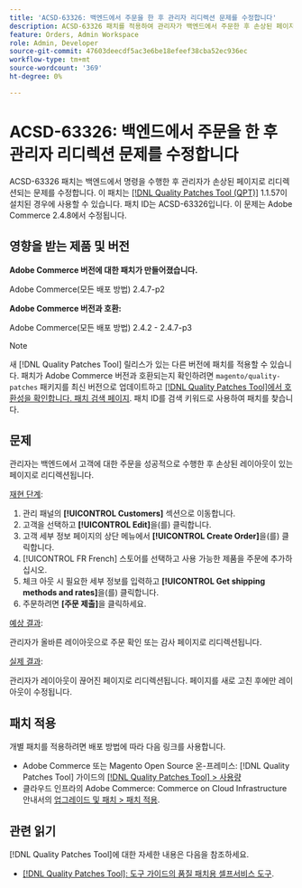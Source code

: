 ```yaml
---
title: 'ACSD-63326: 백엔드에서 주문을 한 후 관리자 리디렉션 문제를 수정합니다'
description: ACSD-63326 패치를 적용하여 관리자가 백엔드에서 주문한 후 손상된 페이지로 리디렉션되는 Adobe Commerce 문제를 수정합니다.
feature: Orders, Admin Workspace
role: Admin, Developer
source-git-commit: 47603deecdf5ac3e6be18efeef38cba52ec936ec
workflow-type: tm+mt
source-wordcount: '369'
ht-degree: 0%

---
```


# ACSD-63326: 백엔드에서 주문을 한 후 관리자 리디렉션 문제를 수정합니다

ACSD-63326 패치는 백엔드에서 명령을 수행한 후 관리자가 손상된 페이지로 리디렉션되는 문제를 수정합니다. 이 패치는 [[!DNL Quality Patches Tool (QPT)]](/help/tools/quality-patches-tool/quality-patches-tool-to-self-serve-quality-patches.md) 1.1.57이 설치된 경우에 사용할 수 있습니다. 패치 ID는 ACSD-63326입니다. 이 문제는 Adobe Commerce 2.4.8에서 수정됩니다.

## 영향을 받는 제품 및 버전

**Adobe Commerce 버전에 대한 패치가 만들어졌습니다.**

Adobe Commerce(모든 배포 방법) 2.4.7-p2

**Adobe Commerce 버전과 호환:**

Adobe Commerce(모든 배포 방법) 2.4.2 - 2.4.7-p3

>[!NOTE]
>
>새 [!DNL Quality Patches Tool] 릴리스가 있는 다른 버전에 패치를 적용할 수 있습니다. 패치가 Adobe Commerce 버전과 호환되는지 확인하려면 `magento/quality-patches` 패키지를 최신 버전으로 업데이트하고 [[!DNL Quality Patches Tool]에서 호환성을 확인합니다. 패치 검색 페이지](https://experienceleague.adobe.com/tools/commerce-quality-patches/index.html). 패치 ID를 검색 키워드로 사용하여 패치를 찾습니다.

## 문제

관리자는 백엔드에서 고객에 대한 주문을 성공적으로 수행한 후 손상된 레이아웃이 있는 페이지로 리디렉션됩니다.

<u>재현 단계</u>:

1. 관리 패널의 **[!UICONTROL Customers]** 섹션으로 이동합니다.
1. 고객을 선택하고 **[!UICONTROL Edit]**&#x200B;을(를) 클릭합니다.
1. 고객 세부 정보 페이지의 상단 메뉴에서 **[!UICONTROL Create Order]**&#x200B;을(를) 클릭합니다.
1. [!UICONTROL FR French] 스토어를 선택하고 사용 가능한 제품을 주문에 추가하십시오.
1. 체크 아웃 시 필요한 세부 정보를 입력하고 **[!UICONTROL Get shipping methods and rates]**&#x200B;을(를) 클릭합니다.
1. 주문하려면 **[주문 제출]**&#x200B;을 클릭하세요.

<u>예상 결과</u>:

관리자가 올바른 레이아웃으로 주문 확인 또는 감사 페이지로 리디렉션됩니다.

<u>실제 결과</u>:

관리자가 레이아웃이 끊어진 페이지로 리디렉션됩니다. 페이지를 새로 고친 후에만 레이아웃이 수정됩니다.

## 패치 적용

개별 패치를 적용하려면 배포 방법에 따라 다음 링크를 사용합니다.

* Adobe Commerce 또는 Magento Open Source 온-프레미스: [!DNL Quality Patches Tool] 가이드의 [[!DNL Quality Patches Tool] > 사용량](/help/tools/quality-patches-tool/usage.md)
* 클라우드 인프라의 Adobe Commerce: Commerce on Cloud Infrastructure 안내서의 [업그레이드 및 패치 > 패치 적용](https://experienceleague.adobe.com/docs/commerce-cloud-service/user-guide/develop/upgrade/apply-patches.html).


## 관련 읽기

[!DNL Quality Patches Tool]에 대한 자세한 내용은 다음을 참조하세요.

* [[!DNL Quality Patches Tool]: 도구 가이드의 품질 패치용 셀프서비스 도구](/help/tools/quality-patches-tool/quality-patches-tool-to-self-serve-quality-patches.md).
